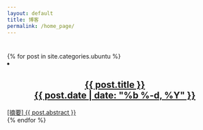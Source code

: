 ```yaml
---
layout: default
title: 博客
permalink: /home_page/
---
```

<!--For the catalogue-->

<div class="home">
  <h1 class="page-heading"></h1>
  {% for post in site.categories.ubuntu %}
    <a href="{{ post.url | prepend: site.baseurl }}">
      <li>
        <h2>
          <center><div class="post-link"> {{ post.title }} </div></center>
          <center><span class="post-meta"> {{ post.date | date: "%b %-d, %Y" }} </span></center>
        </h2>
       <span> [摘要] {{ post.abstract }} </span>
      </li>
    </a>
  {% endfor %}
</div>

